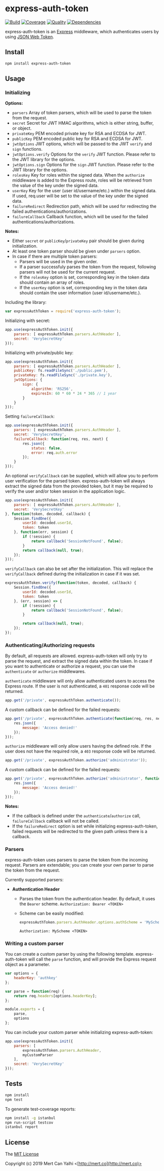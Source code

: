 # express-auth-token

[![Build](https://travis-ci.org/mertcanyalhi/express-auth-token.svg?branch=master)](https://travis-ci.org/mertcanyalhi/express-auth-token)
[![Coverage](https://coveralls.io/repos/mertcanyalhi/express-auth-token/badge.svg?branch=master)](https://coveralls.io/r/mertcanyalhi/express-auth-token)
[![Quality](https://codeclimate.com/github/mertcanyalhi/express-auth-token/badges/gpa.svg)](https://codeclimate.com/github/mertcanyalhi/express-auth-token)
[![Dependencies](https://david-dm.org/mertcanyalhi/express-auth-token.svg)](https://david-dm.org/mertcanyalhi/express-auth-token)

express-auth-token is an [Express](http://expressjs.com/) middleware, which authenticates users by using [JSON Web Token](http://jwt.io).

## Install

```sh
npm install express-auth-token
```

## Usage

### Initializing

**Options:**

- `parsers`           Array of token parsers, which will be used to parse the token from the request.
- `secret`            Secret for JWT HMAC algorithms, which is either string, buffer, or object.
- `privateKey`        PEM encoded private key for RSA and ECDSA for JWT.
- `publicKey`         PEM encoded public key for RSA and ECDSA for JWT.
- `jwtOptions`        JWT options, which will be passed to the JWT `verify` and `sign` functions.
- `jwtOptions.verify` Options for the `verify` JWT function. Please refer to the JWT library for the options.
- `jwtOptions.sign`   Options for the `sign` JWT function. Please refer to the JWT library for the options.
- `rolesKey`          Key for roles within the signed data. When the `authorize` middleware is added to the Express route,
                      roles will be retrieved from the value of the key under the signed data.
- `userKey`           Key for the user (user id/username/etc.) within the signed data. If used, req.user will be set to the value of
                      the key under the signed data.
- `failureRedirect`   Redirection path, which will be used for redirecting the failed authentications/authorizations.
- `failureCallback`   Callback function, which will be used for the failed authentications/authorizations.

**Notes:**

- Either `secret` or `publicKey`/`privateKey` pair should be given during initialization.
- At least one token parser should be given under `parsers` option.
- In case if there are multiple token parsers:
  - Parsers will be used in the given order.
  - If a parser successfuly parses the token from the request, following parsers will not be used for the current request.
  - If the `rolesKey` option is set, corresponding key in the token data should contain an array of roles.
  - If the `userKey` option is set, corresponding key in the token data should contain the user information (user id/username/etc.).

Including the library:

```javascript
var expressAuthToken = require('express-auth-token');
```

Initializing with secret:

```javascript
app.use(expressAuthToken.init({
    parsers: [ expressAuthToken.parsers.AuthHeader ],
    secret: 'VerySecretKey'
}));
```

Initializing with private/public key:

```javascript
app.use(expressAuthToken.init({
    parsers: [ expressAuthToken.parsers.AuthHeader ],
    publicKey: fs.readFileSync('./public.pem'),
    privateKey: fs.readFileSync('./private.key'),
    jwtOptions: {
        sign: {
            algorithm: 'RS256',
            expiresIn: 60 * 60 * 24 * 365 // 1 year
        }
    }
}));
```

Setting `failureCallback`:

```javascript
app.use(expressAuthToken.init({
    parsers: [ expressAuthToken.parsers.AuthHeader ],
    secret: 'VerySecretKey',
    failureCallback: function(req, res, next) {
        res.json({
            status: false,
            error: req.auth.error
        });
    }
}));
```

An optional `verifyCallback` can be supplied, which will allow you to perform user verification for the parsed token. express-auth-token will
always extract the signed data from the provided token, but it may be required to verify the user and/or token session in the application logic.

```javascript
app.use(expressAuthToken.init({
    parsers: [ expressAuthToken.parsers.AuthHeader ],
    secret: 'VerySecretKey'
}, function(token, decoded, callback) {
    Session.findOne({
        userId: decoded.userId,
        token: token
    }, function(err, session) {
        if (!session) {
            return callback('SessionNotFound', false);
        }
        return callback(null, true);
    });
}));
```

`verifyCallback` can also be set after the initialization. This will replace the `verifyCallback` defined during the initialization in case if it was set.

```javascript
expressAuthToken.verify(function(token, decoded, callback) {
    Session.findOne({
        userId: decoded.userId,
        token: token
    }, (err, session) => {
        if (!session) {
            return callback('SessionNotFound', false);
        }

        return callback(null, true);
    });
});
```

### Authenticating/Authorizing requests

By default, all requests are allowed. express-auth-token will only try to parse the request, and extract the signed data within the token. In case if you want to authenticate
or authorize a request, you can use the `authenticate` or `authorize` middlewares.

`authenticate` middleware will only allow authenticated users to access the Express route. If the user is not authenticated, a `401` response code will be returned.

```javascript
app.get('/private', expressAuthToken.authenticate());
```

A custom callback can be defined for the failed requests:

```javascript
app.get('/private', expressAuthToken.authenticate(function(req, res, next) {
    res.json({
        message: 'Access denied!'
    });
}));
```

`authorize` middleware will only allow users having the defined role. If the user does not have the required role, a `403` response code will be returned.

```javascript
app.get('/private', expressAuthToken.authorize('administrator'));
```

A custom callback can be defined for the failed requests:

```javascript
app.get('/private', expressAuthToken.authorize('administrator', function(req, res, next) {
    res.json({
        message: 'Access denied!'
    });
}));
```

**Notes:**

- If the callback is defined under the `authenticate`/`authorize` call, `failureCallback` callback will not be called.
- If the `failureRedirect` option is set while initializing express-auth-token, failed requests will be redirected to the given path unless there is a callback.

### Parsers

express-auth-token uses parsers to parse the token from the incoming request. Parsers are extendable; you can create your own parser to parse the token from the request.

Currently supported parsers:

- **Authentication Header**
  - Parses the token from the authentication header. By default, it uses the `Bearer` scheme.
    ```Authorization: Bearer <TOKEN>```
  - Scheme can be easily modified:

    ```javascript
    expressAuthToken.parsers.AuthHeader.options.authScheme = 'MyScheme';
    ```

    ```Authorization: MyScheme <TOKEN>```

### Writing a custom parser

You can create a custom parser by using the following template. express-auth-token will call the `parse` function, and will provide the Express request object as a parameter.

```javascript
var options = {
    headerKey: 'authkey'
};

var parse = function(req) {
    return req.headers[options.headerKey];
};

module.exports = {
    parse,
    options
};
```

You can include your custom parser while initializing express-auth-token:

```javascript
app.use(expressAuthToken.init({
    parsers: [
        expressAuthToken.parsers.AuthHeader,
        myCustomParser
    ],
    secret: 'VerySecretKey'
}));
```

## Tests

```sh
npm install
npm test
```

To generate test-coverage reports:

```sh
npm install -g istanbul
npm run-script testcov
istanbul report
```

## License

The [MIT License](http://opensource.org/licenses/MIT)

Copyright (c) 2019 Mert Can Yalhi <[http://mert.co](http://mert.co)>
